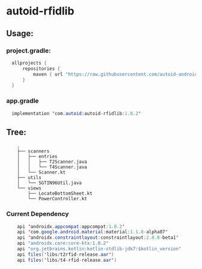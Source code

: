 # autoid-rfidlib
## Usage:
### project.gradle:

```java
  allprojects {
      repositories {
          maven { url "https://raw.githubusercontent.com/autoid-android/autoid-rfidlib/master" }
      }
  }
```

### app.gradle

```java
  implementation 'com.autoid:autoid-rfidlib:1.0.2'
```

## Tree:

```
    .
    ├── scanners
    │   ├── entries
    │   │   ├── T2Scanner.java
    │   │   └── T4Scanner.java
    │   └── Scanner.kt
    ├── utils
    │   └── SGTIN96Util.java
    └── views
        ├── LocateBottomSheet.kt
        └── PowerController.kt
```

### Current Dependency

```java
    api 'androidx.appcompat:appcompat:1.0.2'
    api 'com.google.android.material:material:1.1.0-alpha07'
    api 'androidx.constraintlayout:constraintlayout:2.0.0-beta1'
    api "androidx.core:core-ktx:1.0.2"
    api "org.jetbrains.kotlin:kotlin-stdlib-jdk7:$kotlin_version"
    api files('libs/t2rfid-release.aar')
    api files('libs/t4-rfid-release.aar')
```

